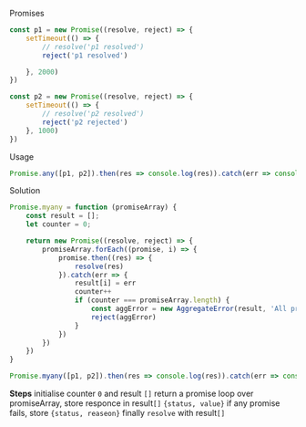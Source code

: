 Promises

```js
const p1 = new Promise((resolve, reject) => {
    setTimeout(() => {
        // resolve('p1 resolved')
        reject('p1 resolved')

    }, 2000)
})

const p2 = new Promise((resolve, reject) => {
    setTimeout(() => {
        // resolve('p2 resolved')
        reject('p2 rejected')
    }, 1000)
})
```

Usage

```js
Promise.any([p1, p2]).then(res => console.log(res)).catch(err => console.log(err))
```

Solution

```js
Promise.myany = function (promiseArray) {
    const result = [];
    let counter = 0;

    return new Promise((resolve, reject) => {
        promiseArray.forEach((promise, i) => {
            promise.then((res) => {
                resolve(res)
            }).catch(err => {
                result[i] = err
                counter++
                if (counter === promiseArray.length) {
                    const aggError = new AggregateError(result, 'All promises were rejected')
                    reject(aggError)
                }
            })
        })
    })
}

Promise.myany([p1, p2]).then(res => console.log(res)).catch(err => console.log(err))
```

**Steps**
initialise counter `0` and result `[]`
return a promise
loop over promiseArray, store responce in result`[]` `{status, value}`
if any promise fails, store `{status, reaseon}`
finally `resolve` with result`[]`